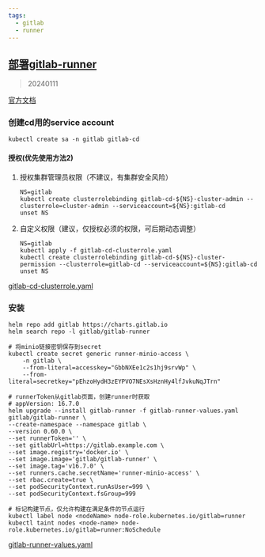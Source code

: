 ```yaml
---
tags:
  - gitlab
  - runner
---
```


## [部署gitlab-runner](https://docs.gitlab.com/charts/charts/gitlab/gitlab-runner/)

> 20240111

[官方文档](https://docs.gitlab.com/runner/install/kubernetes.html)


### 创建cd用的service account

```shell
kubectl create sa -n gitlab gitlab-cd
```

#### 授权(优先使用方法2)

1. 授权集群管理员权限（不建议，有集群安全风险）
    ```shell
    NS=gitlab
    kubectl create clusterrolebinding gitlab-cd-${NS}-cluster-admin --clusterrole=cluster-admin --serviceaccount=${NS}:gitlab-cd
    unset NS
    ```

2. 自定义权限（建议，仅授权必须的权限，可后期动态调整）
    ```shell
    NS=gitlab
    kubectl apply -f gitlab-cd-clusterrole.yaml
    kubectl create clusterrolebinding gitlab-cd-${NS}-cluster-permission --clusterrole=gitlab-cd --serviceaccount=${NS}:gitlab-cd
    unset NS
    ```

[gitlab-cd-clusterrole.yaml](manifests%2Fgitlab-cd-clusterrole.yaml)

### 安装

```shell
helm repo add gitlab https://charts.gitlab.io
helm search repo -l gitlab/gitlab-runner

# 将minio链接密钥保存到secret
kubectl create secret generic runner-minio-access \
    -n gitlab \
    --from-literal=accesskey="GbbNXEe1c2s1hj9srvWp" \
    --from-literal=secretkey="pEhzoHydH3zEYPVO7NEsXsHznHy4lfJvkuNqJTrn"

# runnerToken从gitlab页面，创建runner时获取
# appVersion: 16.7.0
helm upgrade --install gitlab-runner -f gitlab-runner-values.yaml gitlab/gitlab-runner \
--create-namespace --namespace gitlab \
--version 0.60.0 \
--set runnerToken='' \
--set gitlabUrl=https://gitlab.example.com \
--set image.registry='docker.io' \
--set image.image='gitlab/gitlab-runner' \
--set image.tag='v16.7.0' \
--set runners.cache.secretName='runner-minio-access' \
--set rbac.create=true \
--set podSecurityContext.runAsUser=999 \
--set podSecurityContext.fsGroup=999 

# 标记构建节点，仅允许构建在满足条件的节点运行
kubectl label node <nodeName> node-role.kubernetes.io/gitlab=runner
kubectl taint nodes <node-name> node-role.kubernetes.io/gitlab=runner:NoSchedule
```

[gitlab-runner-values.yaml](manifests/gitlab-runner-values.yaml)
